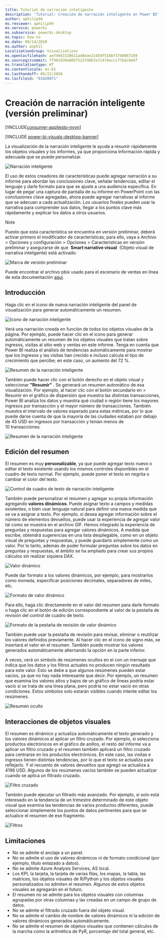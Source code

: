 ```yaml
---
title: Tutorial de narración inteligente
description: 'Tutorial: Creación de narración inteligente en Power BI'
author: aphilip94
ms.reviewer: aphilip94
ms.service: powerbi
ms.subservice: powerbi-desktop
ms.topic: how-to
ms.date: 09/14/2020
ms.author: anphil
LocalizationGroup: Visualizations
ms.openlocfilehash: aef49d1528611a48eae21459f516bf3740987289
ms.sourcegitcommit: ff981839e805f523748b7e71474acccf7bdcb04f
ms.translationtype: HT
ms.contentlocale: es-ES
ms.lasthandoff: 09/22/2020
ms.locfileid: "91020871"
---
```

# <a name="create-smart-narratives-preview"></a>Creación de narración inteligente (versión preliminar)

[!INCLUDE[consumer-appliesto-nyyn](../includes/consumer-appliesto-nyyn.md)]    

[!INCLUDE [power-bi-visuals-desktop-banner](../includes/power-bi-visuals-desktop-banner.md)]

La visualización de la narración inteligente le ayuda a resumir rápidamente los objetos visuales y los informes, ya que proporciona información rápida y adecuada que se puede personalizar.

![Narración inteligente](media/power-bi-visualization-smart-narratives/1.png)

El uso de estos creadores de características puede agregar narración a su informe para abordar las conclusiones clave, señalar tendencias, editar el lenguaje y darle formato para que se ajuste a una audiencia específica. En lugar de pegar una captura de pantalla de su informe en PowerPoint con las conclusiones clave agregadas, ahora puede agregar narrativas al informe que se adecuan a cada actualización. Los usuarios finales pueden usar la narrativa para comprender sus datos, llegar a los puntos clave más rápidamente y explicar los datos a otros usuarios.

>[!NOTE]
> Puesto que esta característica se encuentra en versión preliminar, deberá activar primero el modificador de características; para ello, vaya a Archivo > Opciones y configuración > Opciones > Características en versión preliminar y asegurarse de que  **Smart narrative visual**  (Objeto visual de narrativa inteligente) está activado:

![Marca de versión preliminar](media/power-bi-visualization-smart-narratives/2.png)

Puede encontrar el archivo pbix usado para el escenario de ventas en línea de esta documentación [aquí](https://github.com/microsoft/powerbi-desktop-samples/blob/master/Monthly%20Desktop%20Blog%20Samples/2020/2020SU09%20Blog%20Demo%20-%20September.pbix).

## <a name="get-started"></a>Introducción 

Haga clic en el icono de nueva narración inteligente del panel de visualización para generar automáticamente un resumen.

![Icono de narración inteligente](media/power-bi-visualization-smart-narratives/3.png)

 Verá una narración creada en función de todos los objetos visuales de la página. Por ejemplo, puede hacer clic en el icono para generar automáticamente un resumen de los objetos visuales que tratan sobre ingresos, visitas al sitio web y ventas en este informe. Tenga en cuenta que Power BI realiza el análisis de tendencias automáticamente para mostrar que los ingresos y las visitas han crecido e incluso calcula el tipo de crecimiento que percibe; en este caso, un aumento del 72 %.
 
 ![Resumen de la narración inteligente](media/power-bi-visualization-smart-narratives/4.gif)
 
 También puede hacer clic con el botón derecho en el objeto visual y seleccionar **"Resumir"** . Se generará un resumen automático de esa visualización. Por ejemplo, al hacer clic con el botón secundario en > Resumir en el gráfico de dispersión que muestra las distintas transacciones, Power BI analiza los datos y muestra qué ciudad o región tiene los mayores ingresos por transacción y el mayor número de transacciones. También muestra el intervalo de valores esperado para estas métricas, por lo que puede darse cuenta de que la mayoría de las ciudades estaban por debajo de 45 USD en ingresos por transacción y tenían menos de 10 transacciones.
 
  
 ![Resumen de la narración inteligente](media/power-bi-visualization-smart-narratives/5.gif)
 
 ## <a name="edit-the-summary"></a>Edición del resumen
 
 El resumen es muy **personalizable**, ya que puede agregar texto nuevo o editar el texto existente usando los mismos controles disponibles en el cuadro de texto normal. Por ejemplo, puede poner el texto en negrita o cambiar el color del texto.
 
  ![Control de cuadro de texto de narración inteligente](media/power-bi-visualization-smart-narratives/6.png)
  
  También puede personalizar el resumen y agregar su propia información agregando **valores dinámicos**. Puede asignar texto a campos y medidas existentes, o bien usar lenguaje natural para definir una nueva medida que se va a asignar a texto. Por ejemplo, si desea agregar información sobre el número de elementos devueltos, puede usar la experiencia de agregar valor tal como se muestra en el archivo GIF. Hemos integrado la experiencia de preguntas y respuestas para agregar valores dinámicos. A medida que escribe, obtendrá sugerencias en una lista desplegable, como en un objeto visual de preguntas y respuestas, y puede guardarlo simplemente como un valor.  Por lo tanto, además de poder formular preguntas sobre los datos en preguntas y respuestas, el ámbito se ha ampliado para crear sus propios cálculos sin realizar siquiera DAX. 
  
   ![Valor dinámico](media/power-bi-visualization-smart-narratives/7.gif)
  
  Puede dar formato a los valores dinámicos, por ejemplo, para mostrarlos como moneda, especificar posiciones decimales, separadores de miles, etc. 
   
   ![Formato de valor dinámico](media/power-bi-visualization-smart-narratives/8.gif)
   
   Para ello, haga clic directamente en el valor del resumen para darle formato o haga clic en el botón de edición correspondiente al valor de la pestaña de revisión del control de cuadro de texto. 
   
   ![Formato de la pestaña de revisión de valor dinámico](media/power-bi-visualization-smart-narratives/9.png)
   
   También puede usar la pestaña de revisión para revisar, eliminar o reutilizar los valores definidos previamente.  Al hacer clic en el icono de signo más, se insertará el valor en el resumen. También puede mostrar los valores generados automáticamente alternando la opción en la parte inferior.

A veces, verá un símbolo de resúmenes ocultos en el con un mensaje que indica que los datos y los filtros actuales no producen ningún resultado para este valor. Esto se debe a que algunos resúmenes pueden estar vacíos, ya que no hay nada interesante que decir. Por ejemplo, un resumen que examina los valores altos y bajos de un gráfico de líneas podría estar vacío si se trata de una línea plana, pero podría no estar vacío en otras condiciones. Estos símbolos solo estarán visibles cuando intente editar los resúmenes.


   ![Resumen oculto](media/power-bi-visualization-smart-narratives/10.png)
   
   ## <a name="visual-interactions"></a>Interacciones de objetos visuales
   El resumen es dinámico y actualiza automáticamente el texto generado y los valores dinámicos al aplicar un filtro cruzado. Por ejemplo, si selecciona productos electrónicos en el gráfico de anillos, el resto del informe va a aplicar un filtro cruzado y el resumen también aplicará un filtro cruzado para centrarse en los productos electrónicos.  En este caso, las visitas e ingresos tienen distintas tendencias, por lo que el texto se actualiza para reflejarlo. Y el recuento de valores devueltos que agregó se actualiza a 4196 USD. Algunos de los resúmenes vacíos también se pueden actualizar cuando se aplica un filtrado cruzado.
   
   ![Filtro cruzado](media/power-bi-visualization-smart-narratives/11.gif)
   
   También puede ejecutar un filtrado más avanzado. Por ejemplo, si solo está interesado en la tendencia de un trimestre determinado de este objeto visual que examina las tendencias de varios productos diferentes, puede seleccionar simplemente los puntos de datos pertinentes para que se actualice el resumen de ese fragmento.
   
   ![Filtros ](media/power-bi-visualization-smart-narratives/12.gif)
   
   ## <a name="limitations"></a>Limitaciones
   - No se admite el anclaje a un panel.
   - No se admite el uso de valores dinámicos ni de formato condicional (por ejemplo, título enlazado a datos).
   - No se admite Azure Analysis Services, AS local.
   - Los KPI, la tarjeta, la tarjeta de varias filas, los mapas, la tabla, las matrices, los objetos visuales de R/Python y los objetos visuales personalizados no admiten el resumen. Algunos de estos objetos visuales se agregarán en el futuro.
   - El resumen no se admite para los objetos visuales con columnas agrupadas por otras columnas y las creadas en un campo de grupo de datos. 
   - No se admite el filtrado cruzado fuera del objeto visual.
   - No se admite el cambio de nombre de valores dinámicos ni la edición de valores dinámicos generados automáticamente.
   - No se admite el resumen de objetos visuales que contienen cálculos de la marcha como la aritmética de PyR, porcentaje del total general, etc.
   

